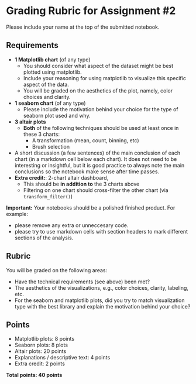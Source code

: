 # Grading Rubric for Assignment #2

Please include your name at the top of the submitted notebook.

## Requirements

- **1 Matplotlib chart** (of any type)
  - You should consider what aspect of the dataset might be best plotted using matplotlib.
  - Include your reasoning for using matplotlib to visualize this specific aspect of the data.
  - You will be graded on the aesthetics of the plot, namely, color choices and clarity.
- **1 seaborn chart** (of any type)
  - Please include the motivation behind your choice for the type of seaborn plot used and why.
- **3 altair plots**
  - **Both** of the following techniques should be used at least once in these 3 charts:
    - A transformation (mean, count, binning, etc)
    - Brush selection
- A short discussion (a few sentences) of the main conclusion of each chart
  (in a markdown cell below each chart). It does not need to be interesting or insightful,
  but it is good practice to always note the main conclusions so the notebook make sense after time passes.
- **Extra credit:**: 2-chart altair dashboard,
  - This should be **in addition to** the 3 charts above
  - Filtering on one chart should cross-filter the other chart (via `transform_filter()`)

**Important:** Your notebooks should be a polished finished product. For example:

- please remove any extra or unneccesary code.
- please try to use markdown cells with section headers to mark different sections of the analysis.

## Rubric

You will be graded on the following areas:

- Have the technical requirements (see above) been met?
- The aesthetics of the visualizations, e.g., color choices, clarity, labeling, etc.
- For the seaborn and matplotlib plots, did you try to match visualization type with the best library and explain the motivation behind your choice?

## Points

- Matplotlib plots: 8 points
- Seaborn plots: 8 plots
- Altair plots: 20 points
- Explanations / descriptive text: 4 points
- Extra credit: 2 points

**Total points: 40 points**
